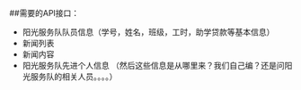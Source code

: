 ##需要的API接口：
+ 阳光服务队队员信息（学号，姓名，班级，工时，助学贷款等基本信息）
+ 新闻列表
+ 新闻内容
+ 阳光服务队先进个人信息
（然后这些信息是从哪里来？我们自己编？还是问阳光服务队的相关人员。。。。）
